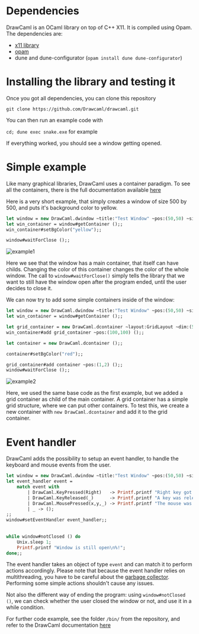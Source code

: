 # Dependencies

DrawCaml is an OCaml library on top of C++ X11. It is compiled using Opam. 
The dependencies are:

- [x11 library](https://www.x.org)
- [opam](https://opam.ocaml.org/doc/Install.html)
- dune and dune-configurator (`opam install dune dune-configurator`)

# Installing the library and testing it

Once you got all dependencies, you can clone this repository 

`git clone https://github.com/Drawcaml/drawcaml.git`

You can then run an example code with

`cd; dune exec snake.exe` for example

If everything worked, you should see a window getting opened.

# Simple example

Like many graphical libraries, DrawCaml uses a container paradigm. To see all the containers, there is the full documentation available [here](../../ocaml/DrawCaml.html) 

Here is a very short example, that simply creates a window of size 500 by 500, and puts it's background color to yellow.

```ocaml
let window = new DrawCaml.dwindow ~title:"Test Window" ~pos:(50,50) ~size:(500,500) ();;
let win_container = window#getContainer ();;
win_container#setBgColor("yellow");;

window#waitForClose ();;
```

![example1](../../example1.png)

Here we see that the window has a main container, that itself can have childs. Changing the color of this container changes the color of the whole window. The call to `window#waitForClose()` simply tells the library that we want to still have the window open after the program ended, until the user decides to close it.

We can now try to add some simple containers inside of the window:

```ocaml
let window = new DrawCaml.dwindow ~title:"Test Window" ~pos:(50,50) ~size:(500,500) ();;
let win_container = window#getContainer ();;

let grid_container = new DrawCaml.dcontainer ~layout:GridLayout ~dim:(5,5) ();;
win_container#add grid_container ~pos:(100,100) ();;

let container = new DrawCaml.dcontainer ();;

container#setBgColor("red");;

grid_container#add container ~pos:(1,2) ();;
window#waitForClose ();;
```

![example2](../../example2.png)

Here, we used the same base code as the first example, but we added a grid container as child of the main container. A grid container has a simple grid structure, where we can put other containers. To test this, we create a new container with `new DrawCaml.dcontainer` and add it to the grid container.

# Event handler

DrawCaml adds the possibility to setup an event handler, to handle the keyboard and mouse events from the user.

```ocaml
let window = new DrawCaml.dwindow ~title:"Test Window" ~pos:(50,50) ~size:(500,500) ();;
let event_handler event =
    match event with
        | DrawCaml.KeyPressed(Right)   -> Printf.printf "Right key got pressed\n%!";
        | DrawCaml.KeyReleased(_)      -> Printf.printf "A key was released\n%!";
        | DrawCaml.MousePressed(x,y,_) -> Printf.printf "The mouse was pressed at position %d %d\n%!" x y;
        | _ -> ();
;;
window#setEventHandler event_handler;;
 
 
while window#notClosed () do 
    Unix.sleep 1;
    Printf.printf "Window is still open\n%!";
done;;
```

The event handler takes an object of type `event` and can match it to perform actions accordingly. Please note that because the event handler relies on multithreading, you have to be careful about the [garbage collector](https://ocaml.org/docs/garbage-collection). Performing some simple actions shouldn't cause any issues.

Not also the different way of ending the program: using `window#notClosed ()`, we can check whether the user closed the window or not, and use it in a while condition.

For further code example, see the folder `/bin/` from the repository, and refer to the DrawCaml documentation [here](../../ocaml/DrawCaml.html)
